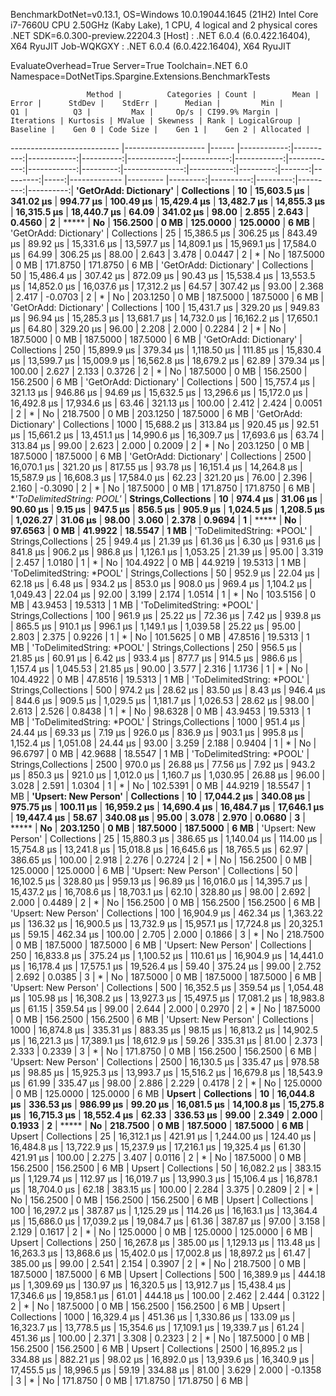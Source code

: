 
BenchmarkDotNet=v0.13.1, OS=Windows 10.0.19044.1645 (21H2)
Intel Core i7-7660U CPU 2.50GHz (Kaby Lake), 1 CPU, 4 logical and 2 physical cores
.NET SDK=6.0.300-preview.22204.3
  [Host]     : .NET 6.0.4 (6.0.422.16404), X64 RyuJIT
  Job-WQKGXY : .NET 6.0.4 (6.0.422.16404), X64 RyuJIT

EvaluateOverhead=True  Server=True  Toolchain=.NET 6.0  
Namespace=DotNetTips.Spargine.Extensions.BenchmarkTests  

                     Method |          Categories | Count |        Mean |     Error |      StdDev |    StdErr |      Median |         Min |          Q1 |          Q3 |         Max |     Op/s | CI99.9% Margin | Iterations | Kurtosis | MValue | Skewness | Rank | LogicalGroup | Baseline |    Gen 0 | Code Size |    Gen 1 |    Gen 2 | Allocated |
--------------------------- |-------------------- |------ |------------:|----------:|------------:|----------:|------------:|------------:|------------:|------------:|------------:|---------:|---------------:|-----------:|---------:|-------:|---------:|-----:|------------- |--------- |---------:|----------:|---------:|---------:|----------:|
     **'GetOrAdd: Dictionary'** |         **Collections** |    **10** | **15,603.5 μs** | **341.02 μs** |   **994.77 μs** | **100.49 μs** | **15,429.4 μs** | **13,482.7 μs** | **14,855.3 μs** | **16,315.5 μs** | **18,440.7 μs** |    **64.09** |      **341.02 μs** |      **98.00** |    **2.855** |  **2.643** |   **0.4560** |    **2** |            ***** |       **No** | **156.2500** |      **0 MB** | **125.0000** | **125.0000** |      **6 MB** |
     'GetOrAdd: Dictionary' |         Collections |    25 | 15,386.5 μs | 306.25 μs |   843.49 μs |  89.92 μs | 15,331.6 μs | 13,597.7 μs | 14,809.1 μs | 15,969.1 μs | 17,584.0 μs |    64.99 |      306.25 μs |      88.00 |    2.643 |  3.478 |   0.0447 |    2 |            * |       No | 187.5000 |      0 MB | 171.8750 | 171.8750 |      6 MB |
     'GetOrAdd: Dictionary' |         Collections |    50 | 15,486.4 μs | 307.42 μs |   872.09 μs |  90.43 μs | 15,538.4 μs | 13,553.5 μs | 14,852.0 μs | 16,037.6 μs | 17,312.2 μs |    64.57 |      307.42 μs |      93.00 |    2.368 |  2.417 |  -0.0703 |    2 |            * |       No | 203.1250 |      0 MB | 187.5000 | 187.5000 |      6 MB |
     'GetOrAdd: Dictionary' |         Collections |   100 | 15,431.7 μs | 329.20 μs |   949.83 μs |  96.94 μs | 15,285.3 μs | 13,681.7 μs | 14,732.0 μs | 16,162.2 μs | 17,650.1 μs |    64.80 |      329.20 μs |      96.00 |    2.208 |  2.000 |   0.2284 |    2 |            * |       No | 187.5000 |      0 MB | 187.5000 | 187.5000 |      6 MB |
     'GetOrAdd: Dictionary' |         Collections |   250 | 15,899.9 μs | 379.34 μs | 1,118.50 μs | 111.85 μs | 15,830.4 μs | 13,599.7 μs | 15,009.9 μs | 16,562.8 μs | 18,679.2 μs |    62.89 |      379.34 μs |     100.00 |    2.627 |  2.133 |   0.3726 |    2 |            * |       No | 187.5000 |      0 MB | 156.2500 | 156.2500 |      6 MB |
     'GetOrAdd: Dictionary' |         Collections |   500 | 15,757.4 μs | 321.13 μs |   946.86 μs |  94.69 μs | 15,632.5 μs | 13,296.6 μs | 15,172.0 μs | 16,492.8 μs | 17,934.6 μs |    63.46 |      321.13 μs |     100.00 |    2.412 |  2.424 |   0.0051 |    2 |            * |       No | 218.7500 |      0 MB | 203.1250 | 187.5000 |      6 MB |
     'GetOrAdd: Dictionary' |         Collections |  1000 | 15,688.2 μs | 313.84 μs |   920.45 μs |  92.51 μs | 15,661.2 μs | 13,451.1 μs | 14,990.6 μs | 16,309.7 μs | 17,693.6 μs |    63.74 |      313.84 μs |      99.00 |    2.623 |  2.000 |   0.2009 |    2 |            * |       No | 203.1250 |      0 MB | 187.5000 | 187.5000 |      6 MB |
     'GetOrAdd: Dictionary' |         Collections |  2500 | 16,070.1 μs | 321.20 μs |   817.55 μs |  93.78 μs | 16,151.4 μs | 14,264.8 μs | 15,587.9 μs | 16,608.3 μs | 17,584.0 μs |    62.23 |      321.20 μs |      76.00 |    2.396 |  2.160 |  -0.3090 |    2 |            * |       No | 187.5000 |      0 MB | 171.8750 | 171.8750 |      6 MB |
 **'ToDelimitedString: *POOL'** | **Strings,Collections** |    **10** |    **974.4 μs** |  **31.06 μs** |    **90.60 μs** |   **9.15 μs** |    **947.5 μs** |    **856.5 μs** |    **905.9 μs** |  **1,024.5 μs** |  **1,208.5 μs** | **1,026.27** |       **31.06 μs** |      **98.00** |    **3.060** |  **2.378** |   **0.9694** |    **1** |            ***** |       **No** |  **97.6563** |      **0 MB** |  **41.9922** |  **18.5547** |      **1 MB** |
 'ToDelimitedString: *POOL' | Strings,Collections |    25 |    949.4 μs |  21.39 μs |    61.36 μs |   6.30 μs |    931.6 μs |    841.8 μs |    906.2 μs |    986.8 μs |  1,126.1 μs | 1,053.25 |       21.39 μs |      95.00 |    3.319 |  2.457 |   1.0180 |    1 |            * |       No | 104.4922 |      0 MB |  44.9219 |  19.5313 |      1 MB |
 'ToDelimitedString: *POOL' | Strings,Collections |    50 |    952.9 μs |  22.04 μs |    62.18 μs |   6.48 μs |    934.2 μs |    853.0 μs |    908.0 μs |    969.4 μs |  1,104.2 μs | 1,049.43 |       22.04 μs |      92.00 |    3.199 |  2.174 |   1.0514 |    1 |            * |       No | 103.5156 |      0 MB |  43.9453 |  19.5313 |      1 MB |
 'ToDelimitedString: *POOL' | Strings,Collections |   100 |    961.9 μs |  25.22 μs |    72.36 μs |   7.42 μs |    939.8 μs |    865.5 μs |    910.1 μs |    996.1 μs |  1,149.1 μs | 1,039.58 |       25.22 μs |      95.00 |    2.803 |  2.375 |   0.9226 |    1 |            * |       No | 101.5625 |      0 MB |  47.8516 |  19.5313 |      1 MB |
 'ToDelimitedString: *POOL' | Strings,Collections |   250 |    956.5 μs |  21.85 μs |    60.91 μs |   6.42 μs |    933.4 μs |    877.7 μs |    914.5 μs |    986.6 μs |  1,157.4 μs | 1,045.53 |       21.85 μs |      90.00 |    3.577 |  2.316 |   1.1736 |    1 |            * |       No | 104.4922 |      0 MB |  47.8516 |  19.5313 |      1 MB |
 'ToDelimitedString: *POOL' | Strings,Collections |   500 |    974.2 μs |  28.62 μs |    83.50 μs |   8.43 μs |    946.4 μs |    844.6 μs |    909.5 μs |  1,029.5 μs |  1,181.7 μs | 1,026.53 |       28.62 μs |      98.00 |    2.613 |  2.526 |   0.8438 |    1 |            * |       No |  98.6328 |      0 MB |  43.9453 |  19.5313 |      1 MB |
 'ToDelimitedString: *POOL' | Strings,Collections |  1000 |    951.4 μs |  24.44 μs |    69.33 μs |   7.19 μs |    926.0 μs |    836.9 μs |    903.1 μs |    995.8 μs |  1,152.4 μs | 1,051.08 |       24.44 μs |      93.00 |    3.259 |  2.188 |   0.9404 |    1 |            * |       No |  96.6797 |      0 MB |  42.9688 |  18.5547 |      1 MB |
 'ToDelimitedString: *POOL' | Strings,Collections |  2500 |    970.0 μs |  26.88 μs |    77.56 μs |   7.92 μs |    943.2 μs |    850.3 μs |    921.0 μs |  1,012.0 μs |  1,160.7 μs | 1,030.95 |       26.88 μs |      96.00 |    3.028 |  2.591 |   1.0304 |    1 |            * |       No | 102.5391 |      0 MB |  44.9219 |  18.5547 |      1 MB |
       **'Upsert: New Person'** |         **Collections** |    **10** | **17,044.2 μs** | **340.08 μs** |   **975.75 μs** | **100.11 μs** | **16,959.2 μs** | **14,690.4 μs** | **16,484.7 μs** | **17,646.1 μs** | **19,447.4 μs** |    **58.67** |      **340.08 μs** |      **95.00** |    **3.078** |  **2.970** |   **0.0680** |    **3** |            ***** |       **No** | **203.1250** |      **0 MB** | **187.5000** | **187.5000** |      **6 MB** |
       'Upsert: New Person' |         Collections |    25 | 15,880.3 μs | 386.65 μs | 1,140.04 μs | 114.00 μs | 15,754.8 μs | 13,241.8 μs | 15,018.8 μs | 16,645.6 μs | 18,765.5 μs |    62.97 |      386.65 μs |     100.00 |    2.918 |  2.276 |   0.2724 |    2 |            * |       No | 156.2500 |      0 MB | 125.0000 | 125.0000 |      6 MB |
       'Upsert: New Person' |         Collections |    50 | 16,102.5 μs | 328.80 μs |   959.13 μs |  96.89 μs | 16,016.0 μs | 14,395.7 μs | 15,437.2 μs | 16,708.6 μs | 18,703.1 μs |    62.10 |      328.80 μs |      98.00 |    2.692 |  2.000 |   0.4489 |    2 |            * |       No | 156.2500 |      0 MB | 156.2500 | 156.2500 |      6 MB |
       'Upsert: New Person' |         Collections |   100 | 16,904.9 μs | 462.34 μs | 1,363.22 μs | 136.32 μs | 16,900.5 μs | 13,732.9 μs | 15,957.1 μs | 17,724.8 μs | 20,325.1 μs |    59.15 |      462.34 μs |     100.00 |    2.705 |  2.000 |   0.1866 |    3 |            * |       No | 218.7500 |      0 MB | 187.5000 | 187.5000 |      6 MB |
       'Upsert: New Person' |         Collections |   250 | 16,833.8 μs | 375.24 μs | 1,100.52 μs | 110.61 μs | 16,904.9 μs | 14,441.0 μs | 16,178.4 μs | 17,575.1 μs | 19,526.4 μs |    59.40 |      375.24 μs |      99.00 |    2.752 |  2.692 |   0.0385 |    3 |            * |       No | 187.5000 |      0 MB | 187.5000 | 187.5000 |      6 MB |
       'Upsert: New Person' |         Collections |   500 | 16,352.5 μs | 359.54 μs | 1,054.48 μs | 105.98 μs | 16,308.2 μs | 13,927.3 μs | 15,497.5 μs | 17,081.2 μs | 18,983.8 μs |    61.15 |      359.54 μs |      99.00 |    2.644 |  2.000 |   0.2970 |    2 |            * |       No | 187.5000 |      0 MB | 156.2500 | 156.2500 |      6 MB |
       'Upsert: New Person' |         Collections |  1000 | 16,874.8 μs | 335.31 μs |   883.35 μs |  98.15 μs | 16,813.2 μs | 14,902.5 μs | 16,221.3 μs | 17,389.1 μs | 18,612.9 μs |    59.26 |      335.31 μs |      81.00 |    2.373 |  2.333 |   0.2339 |    3 |            * |       No | 171.8750 |      0 MB | 156.2500 | 156.2500 |      6 MB |
       'Upsert: New Person' |         Collections |  2500 | 16,130.5 μs | 335.47 μs |   978.58 μs |  98.85 μs | 15,925.3 μs | 13,993.7 μs | 15,516.2 μs | 16,679.8 μs | 18,543.9 μs |    61.99 |      335.47 μs |      98.00 |    2.886 |  2.229 |   0.4178 |    2 |            * |       No | 125.0000 |      0 MB | 125.0000 | 125.0000 |      6 MB |
                     **Upsert** |         **Collections** |    **10** | **16,044.8 μs** | **336.53 μs** |   **986.99 μs** |  **99.20 μs** | **16,081.5 μs** | **14,100.8 μs** | **15,275.8 μs** | **16,715.3 μs** | **18,552.4 μs** |    **62.33** |      **336.53 μs** |      **99.00** |    **2.349** |  **2.000** |   **0.1933** |    **2** |            ***** |       **No** | **218.7500** |      **0 MB** | **187.5000** | **187.5000** |      **6 MB** |
                     Upsert |         Collections |    25 | 16,312.1 μs | 421.91 μs | 1,244.00 μs | 124.40 μs | 16,484.8 μs | 13,722.9 μs | 15,237.9 μs | 17,216.1 μs | 19,325.4 μs |    61.30 |      421.91 μs |     100.00 |    2.275 |  3.407 |   0.0116 |    2 |            * |       No | 187.5000 |      0 MB | 156.2500 | 156.2500 |      6 MB |
                     Upsert |         Collections |    50 | 16,082.2 μs | 383.15 μs | 1,129.74 μs | 112.97 μs | 16,019.7 μs | 13,990.3 μs | 15,106.4 μs | 16,878.1 μs | 18,704.0 μs |    62.18 |      383.15 μs |     100.00 |    2.284 |  3.375 |   0.2809 |    2 |            * |       No | 156.2500 |      0 MB | 156.2500 | 156.2500 |      6 MB |
                     Upsert |         Collections |   100 | 16,297.2 μs | 387.87 μs | 1,125.29 μs | 114.26 μs | 16,163.1 μs | 13,364.4 μs | 15,686.0 μs | 17,039.2 μs | 19,084.7 μs |    61.36 |      387.87 μs |      97.00 |    3.158 |  2.129 |   0.1617 |    2 |            * |       No | 125.0000 |      0 MB | 125.0000 | 125.0000 |      6 MB |
                     Upsert |         Collections |   250 | 16,267.8 μs | 385.00 μs | 1,129.13 μs | 113.48 μs | 16,263.3 μs | 13,868.6 μs | 15,402.0 μs | 17,002.8 μs | 18,897.2 μs |    61.47 |      385.00 μs |      99.00 |    2.541 |  2.154 |   0.3907 |    2 |            * |       No | 218.7500 |      0 MB | 187.5000 | 187.5000 |      6 MB |
                     Upsert |         Collections |   500 | 16,389.9 μs | 444.18 μs | 1,309.69 μs | 130.97 μs | 16,320.5 μs | 13,912.7 μs | 15,438.4 μs | 17,346.6 μs | 19,858.1 μs |    61.01 |      444.18 μs |     100.00 |    2.462 |  2.444 |   0.3122 |    2 |            * |       No | 187.5000 |      0 MB | 156.2500 | 156.2500 |      6 MB |
                     Upsert |         Collections |  1000 | 16,329.4 μs | 451.36 μs | 1,330.86 μs | 133.09 μs | 16,323.7 μs | 13,778.5 μs | 15,354.6 μs | 17,109.1 μs | 19,339.7 μs |    61.24 |      451.36 μs |     100.00 |    2.371 |  3.308 |   0.2323 |    2 |            * |       No | 187.5000 |      0 MB | 156.2500 | 156.2500 |      6 MB |
                     Upsert |         Collections |  2500 | 16,895.2 μs | 334.88 μs |   882.21 μs |  98.02 μs | 16,892.0 μs | 13,939.6 μs | 16,340.9 μs | 17,455.5 μs | 18,996.5 μs |    59.19 |      334.88 μs |      81.00 |    3.629 |  2.000 |  -0.1358 |    3 |            * |       No | 171.8750 |      0 MB | 171.8750 | 171.8750 |      6 MB |
